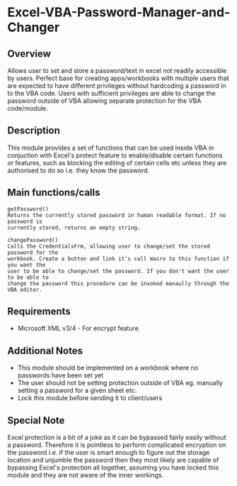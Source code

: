 # Excel-VBA-Password-Manager-and-Changer
## Overview
Allows user to set and store a password/text in excel not readily accessible by users.
Perfect base for creating apps/workbooks with multiple users that are expected to have
different privileges without hardcoding a password in to the VBA code. Users with sufficient
privileges are able to change the password outside of VBA allowing separate protection for
the VBA code/module.

## Description
This module provides a set of functions that can be used inside VBA in conjuction with
Excel's protect feature to enable/disable certain functions or features, such as blocking
the editing of certain cells etc unless they are authorised to do so i.e. they know the
password.

## Main functions/calls
    getPassword()
    Returns the currently stored password in human readable format. If no password is
    currently stored, returns an empty string.
    
    changePassword()
    Calls the CredentialsFrm, allowing user to change/set the stored password for the
    workbook. Create a button and link it's call macro to this function if you want the
    user to be able to change/set the password. If you don't want the user to be able to
    change the password this procedure can be invoked manaully through the VBA editor.
    
## Requirements
* Microsoft XML v3/4 - For encrypt feature

## Additional Notes
* This module should be implemented on a workbook where no passwords have been set yet
* The user should not be setting protection outside of VBA eg. manually setting a password
for a given sheet etc.
* Lock this module before sending it to client/users

## Special Note
Excel protection is a bit of a joke as it can be bypassed fairly easily without
a password. Therefore it is pointless to perform complicated encryption on the password i.e.
if the user is smart enough to figure out the storage location and unjumble the password then
they most likely are capable of bypassing Excel's protection all together, assuming you have
locked this module and they are not aware of the inner workings.
